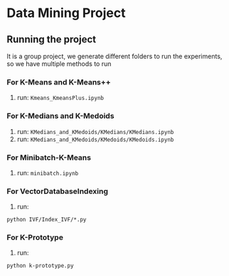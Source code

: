 # Data Mining Project

## Running the project
It is a group project, we generate different folders to run the experiments, so we have multiple methods to run

### For K-Means and K-Means++
1. run: `Kmeans_KmeansPlus.ipynb`

### For K-Medians and K-Medoids
1. run: `KMedians_and_KMedoids/KMedians/KMedians.ipynb`
2. run: `KMedians_and_KMedoids/KMedoids/KMedoids.ipynb`

### For Minibatch-K-Means
1. run: `minibatch.ipynb`

### For VectorDatabaseIndexing
1. run: 

```shell
python IVF/Index_IVF/*.py
```
### For K-Prototype
1. run: 
```shell
python k-prototype.py
```
